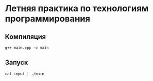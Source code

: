 # Летняя практика по технологиям программирования

## Компиляция

`g++ main.cpp -o main`

## Запуск

`cat input | ./main`
